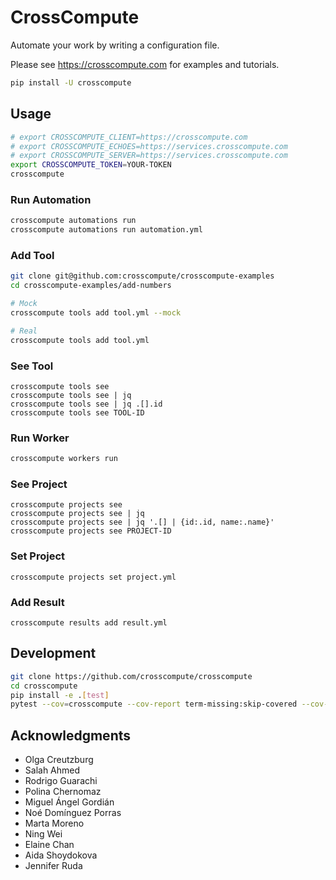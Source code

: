 # CrossCompute

Automate your work by writing a configuration file.

Please see https://crosscompute.com for examples and tutorials.

```bash
pip install -U crosscompute
```

## Usage

```bash
# export CROSSCOMPUTE_CLIENT=https://crosscompute.com
# export CROSSCOMPUTE_ECHOES=https://services.crosscompute.com
# export CROSSCOMPUTE_SERVER=https://services.crosscompute.com
export CROSSCOMPUTE_TOKEN=YOUR-TOKEN
crosscompute
```

### Run Automation

```bash
crosscompute automations run
crosscompute automations run automation.yml
```

### Add Tool

```bash
git clone git@github.com:crosscompute/crosscompute-examples
cd crosscompute-examples/add-numbers

# Mock
crosscompute tools add tool.yml --mock

# Real
crosscompute tools add tool.yml
```

### See Tool

```
crosscompute tools see
crosscompute tools see | jq
crosscompute tools see | jq .[].id
crosscompute tools see TOOL-ID
```

### Run Worker

```bash
crosscompute workers run
```

### See Project

```
crosscompute projects see
crosscompute projects see | jq
crosscompute projects see | jq '.[] | {id:.id, name:.name}'
crosscompute projects see PROJECT-ID
```

### Set Project

```
crosscompute projects set project.yml
```

### Add Result

```
crosscompute results add result.yml
```

## Development

```bash
git clone https://github.com/crosscompute/crosscompute
cd crosscompute
pip install -e .[test]
pytest --cov=crosscompute --cov-report term-missing:skip-covered --cov-config=tox.ini tests
```

## Acknowledgments

- Olga Creutzburg
- Salah Ahmed
- Rodrigo Guarachi
- Polina Chernomaz
- Miguel Ángel Gordián
- Noé Domínguez Porras
- Marta Moreno
- Ning Wei
- Elaine Chan
- Aida Shoydokova
- Jennifer Ruda
